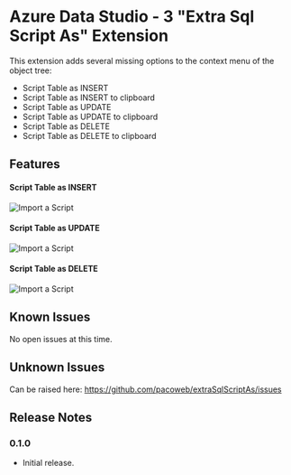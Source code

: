 # Azure Data Studio -   3 "Extra Sql Script As" Extension

This extension adds several missing options to the context menu of the object tree:

* Script Table as INSERT
* Script Table as INSERT to clipboard
* Script Table as UPDATE
* Script Table as UPDATE to clipboard
* Script Table as DELETE
* Script Table as DELETE to clipboard

## Features

#### Script Table as INSERT
![Import a Script](https://raw.githubusercontent.com/pacoweb/extraSqlScriptAs/master/images/insert_capture.gif)
#### Script Table as UPDATE
![Import a Script](https://raw.githubusercontent.com/pacoweb/extraSqlScriptAs/master/images/update_capture.gif)
#### Script Table as DELETE
![Import a Script](https://raw.githubusercontent.com/pacoweb/extraSqlScriptAs/master/images/delete_capture.gif)

## Known Issues

No open issues at this time.

## Unknown Issues
Can be raised here: https://github.com/pacoweb/extraSqlScriptAs/issues

## Release Notes

### 0.1.0

- Initial release.
